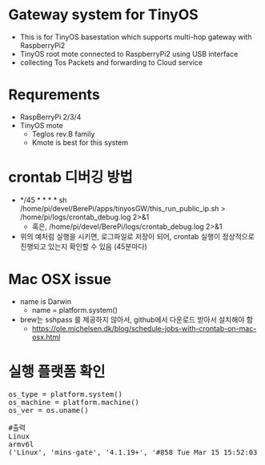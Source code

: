 
# Gateway system for TinyOS 
- This is for TinyOS basestation which supports multi-hop gateway with RaspberryPi2
- TinyOS root mote connected to RaspberryPi2 using USB interface
- collecting Tos Packets and forwarding to Cloud service

# Requrements
- RaspBerryPi 2/3/4
- TinyOS mote
  - Teglos rev.B family
  - Kmote is best for this system
  
# crontab 디버깅 방법
  - */45 * * * * sh /home/pi/devel/BerePi/apps/tinyosGW/this_run_public_ip.sh > /home/pi/logs/crontab_debug.log 2>&1
    - 혹은, /home/pi/devel/BerePi/logs/crontab_debug.log 2>&1
  - 위의 예처럼 실행을 시키면, 로그파일로 저장이 되어, crontab 실행이 정상적으로 진행되고 있는지 확인할 수 있음 (45분마다)
  
  
# Mac OSX issue
- name is Darwin
    - name = platform.system()
- brew는 sshpass 를 제공하지 않아서, github에서 다운로드 받아서 설치해야 함
    - https://ole.michelsen.dk/blog/schedule-jobs-with-crontab-on-mac-osx.html
    
      
# 실행 플랫폼 확인

<pre>
os_type = platform.system()
os_machine = platform.machine()
os_ver = os.uname()

#출력
Linux
armv6l
('Linux', 'mins-gate', '4.1.19+', '#858 Tue Mar 15 15:52:03 GMT 2016', 'armv6l')
</pre>

